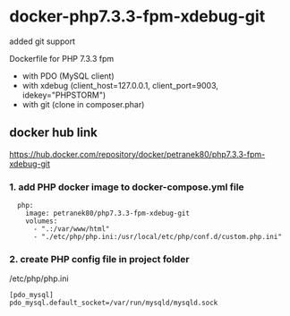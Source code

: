 # docker-php7.3.3-fpm-xdebug-git
added git support

Dockerfile for PHP 7.3.3 fpm

* with PDO (MySQL client)
* with xdebug (client_host=127.0.0.1, client_port=9003, idekey="PHPSTORM")
* with git (clone in composer.phar)

## docker hub link

https://hub.docker.com/repository/docker/petranek80/php7.3.3-fpm-xdebug-git

### 1. add PHP docker image to docker-compose.yml file

```
  php:
    image: petranek80/php7.3.3-fpm-xdebug-git
    volumes:
      - ".:/var/www/html"
      - "./etc/php/php.ini:/usr/local/etc/php/conf.d/custom.php.ini"
```
      

### 2. create PHP config file in project folder

/etc/php/php.ini
```
[pdo_mysql]
pdo_mysql.default_socket=/var/run/mysqld/mysqld.sock
```
      
